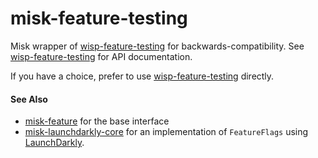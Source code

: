 # misk-feature-testing

Misk wrapper of [wisp-feature-testing](https://github.com/cashapp/misk/tree/master/wisp-feature-testing) for 
backwards-compatibility. See [wisp-feature-testing](https://github.com/cashapp/misk/tree/master/wisp-feature-testing) 
for API documentation.

If you have a choice, prefer to use 
[wisp-feature-testing](https://github.com/cashapp/misk/tree/master/wisp-feature-testing) directly.

#### See Also

- [misk-feature](https://github.com/cashapp/misk/tree/master/misk-feature) for the base interface 
- [misk-launchdarkly-core](https://github.com/cashapp/misk/tree/master/misk-launchdarkly-core) for an implementation of
  `FeatureFlags` using [LaunchDarkly](https://launchdarkly.com/).